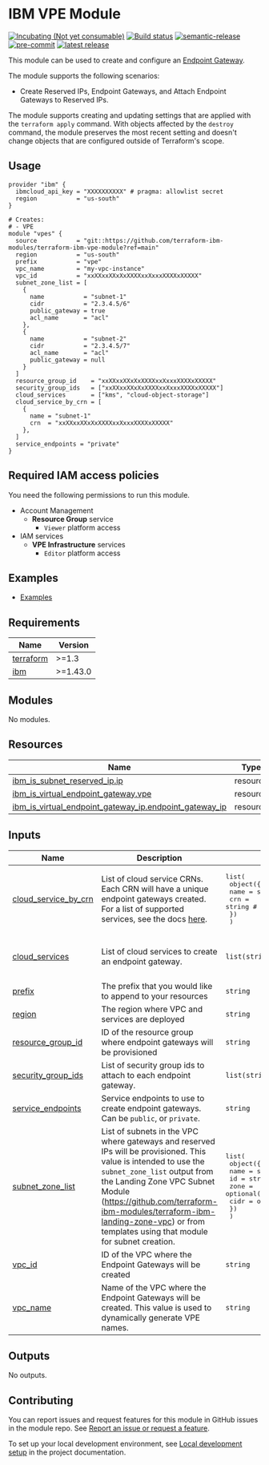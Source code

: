 # IBM VPE Module

[![Incubating (Not yet consumable)](https://img.shields.io/badge/status-Incubating%20(Not%20yet%20consumable)-red)](https://terraform-ibm-modules.github.io/documentation/#/badge-status)
[![Build status](https://github.com/terraform-ibm-modules/terraform-ibm-vpe-module/actions/workflows/ci.yml/badge.svg)](https://github.com/terraform-ibm-modules/terraform-ibm-vpe-module/actions/workflows/ci.yml)
[![semantic-release](https://img.shields.io/badge/%20%20%F0%9F%93%A6%F0%9F%9A%80-semantic--release-e10079.svg)](https://github.com/semantic-release/semantic-release)
[![pre-commit](https://img.shields.io/badge/pre--commit-enabled-brightgreen?logo=pre-commit&logoColor=white)](https://github.com/pre-commit/pre-commit)
[![latest release](https://img.shields.io/github/v/release/terraform-ibm-modules/terraform-ibm-vpe-module?logo=GitHub&sort=semver)](https://github.com/terraform-ibm-modules/terraform-ibm-vpe-module/releases/latest)

This module can be used to create and configure an [Endpoint Gateway](https://cloud.ibm.com/docs/vpc?topic=vpc-ordering-endpoint-gateway&interface=ui).

The module supports the following scenarios:
- Create Reserved IPs, Endpoint Gateways, and Attach Endpoint Gateways to Reserved IPs.

The module supports creating and updating settings that are applied with the `terraform apply` command. With objects
affected by the `destroy` command, the module preserves the most recent setting and doesn't change objects that are
configured outside of Terraform's scope.

## Usage

```hcl
provider "ibm" {
  ibmcloud_api_key = "XXXXXXXXXX" # pragma: allowlist secret
  region           = "us-south"
}

# Creates:
# - VPE
module "vpes" {
  source           = "git::https://github.com/terraform-ibm-modules/terraform-ibm-vpe-module?ref=main"
  region           = "us-south"
  prefix           = "vpe"
  vpc_name         = "my-vpc-instance"
  vpc_id           = "xxXXxxXXxXxXXXXxxXxxxXXXXxXXXXX"
  subnet_zone_list = [
    {
      name           = "subnet-1"
      cidr           = "2.3.4.5/6"
      public_gateway = true
      acl_name       = "acl"
    },
    {
      name           = "subnet-2"
      cidr           = "2.3.4.5/7"
      acl_name       = "acl"
      public_gateway = null
    }
  ]
  resource_group_id    = "xxXXxxXXxXxXXXXxxXxxxXXXXxXXXXX"
  security_group_ids   = ["xxXXxxXXxXxXXXXxxXxxxXXXXxXXXXX"]
  cloud_services       = ["kms", "cloud-object-storage"]
  cloud_service_by_crn = [
    {
      name = "subnet-1"
      crn  = "xxXXxxXXxXxXXXXxxXxxxXXXXxXXXXX"
    },
  ]
  service_endpoints = "private"
}
```

## Required IAM access policies
You need the following permissions to run this module.

- Account Management
    - **Resource Group** service
        - `Viewer` platform access
- IAM services
    - **VPE Infrastructure** services
        - `Editor` platform access

<!-- BEGIN EXAMPLES HOOK -->
## Examples

- [Examples](examples)
<!-- END EXAMPLES HOOK -->

<!-- BEGINNING OF PRE-COMMIT-TERRAFORM DOCS HOOK -->
## Requirements

| Name | Version |
|------|---------|
| <a name="requirement_terraform"></a> [terraform](#requirement\_terraform) | >=1.3 |
| <a name="requirement_ibm"></a> [ibm](#requirement\_ibm) | >=1.43.0 |

## Modules

No modules.

## Resources

| Name | Type |
|------|------|
| [ibm_is_subnet_reserved_ip.ip](https://registry.terraform.io/providers/IBM-Cloud/ibm/latest/docs/resources/is_subnet_reserved_ip) | resource |
| [ibm_is_virtual_endpoint_gateway.vpe](https://registry.terraform.io/providers/IBM-Cloud/ibm/latest/docs/resources/is_virtual_endpoint_gateway) | resource |
| [ibm_is_virtual_endpoint_gateway_ip.endpoint_gateway_ip](https://registry.terraform.io/providers/IBM-Cloud/ibm/latest/docs/resources/is_virtual_endpoint_gateway_ip) | resource |

## Inputs

| Name | Description | Type | Default | Required |
|------|-------------|------|---------|:--------:|
| <a name="input_cloud_service_by_crn"></a> [cloud\_service\_by\_crn](#input\_cloud\_service\_by\_crn) | List of cloud service CRNs. Each CRN will have a unique endpoint gateways created. For a list of supported services, see the docs [here](https://cloud.ibm.com/docs/vpc?topic=vpc-vpe-supported-services). | <pre>list(<br>    object({<br>      name = string # service name<br>      crn  = string # service crn<br>    })<br>  )</pre> | `[]` | no |
| <a name="input_cloud_services"></a> [cloud\_services](#input\_cloud\_services) | List of cloud services to create an endpoint gateway. | `list(string)` | <pre>[<br>  "kms",<br>  "cloud-object-storage"<br>]</pre> | no |
| <a name="input_prefix"></a> [prefix](#input\_prefix) | The prefix that you would like to append to your resources | `string` | `"vpe"` | no |
| <a name="input_region"></a> [region](#input\_region) | The region where VPC and services are deployed | `string` | `"us-south"` | no |
| <a name="input_resource_group_id"></a> [resource\_group\_id](#input\_resource\_group\_id) | ID of the resource group where endpoint gateways will be provisioned | `string` | `null` | no |
| <a name="input_security_group_ids"></a> [security\_group\_ids](#input\_security\_group\_ids) | List of security group ids to attach to each endpoint gateway. | `list(string)` | `null` | no |
| <a name="input_service_endpoints"></a> [service\_endpoints](#input\_service\_endpoints) | Service endpoints to use to create endpoint gateways. Can be `public`, or `private`. | `string` | `"private"` | no |
| <a name="input_subnet_zone_list"></a> [subnet\_zone\_list](#input\_subnet\_zone\_list) | List of subnets in the VPC where gateways and reserved IPs will be provisioned. This value is intended to use the `subnet_zone_list` output from the Landing Zone VPC Subnet Module (https://github.com/terraform-ibm-modules/terraform-ibm-landing-zone-vpc) or from templates using that module for subnet creation. | <pre>list(<br>    object({<br>      name = string<br>      id   = string<br>      zone = optional(string)<br>      cidr = optional(string)<br>    })<br>  )</pre> | `[]` | no |
| <a name="input_vpc_id"></a> [vpc\_id](#input\_vpc\_id) | ID of the VPC where the Endpoint Gateways will be created | `string` | `null` | no |
| <a name="input_vpc_name"></a> [vpc\_name](#input\_vpc\_name) | Name of the VPC where the Endpoint Gateways will be created. This value is used to dynamically generate VPE names. | `string` | `"vpc"` | no |

## Outputs

No outputs.
<!-- END OF PRE-COMMIT-TERRAFORM DOCS HOOK -->

## Contributing

You can report issues and request features for this module in GitHub issues in the module repo. See [Report an issue or request a feature](https://github.com/terraform-ibm-modules/.github/blob/main/.github/SUPPORT.md).

To set up your local development environment, see [Local development setup](https://terraform-ibm-modules.github.io/documentation/#/local-dev-setup) in the project documentation.
